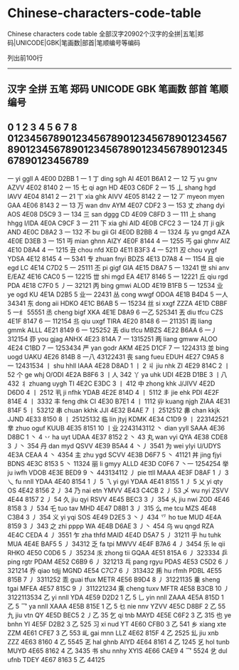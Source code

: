 # Chinese-characters-code-table
Chinese characters code table 全部汉字20902个汉字的全拼|五笔|郑码|UNICODE|GBK|笔画数|部首|笔顺编号等编码

列出前100行

-----------------------------------------------------------------------------------------
汉字      全拼      五笔      郑码      UNICODE   GBK       笔画数    部首      笔顺编号
-----------------------------------------------------------------------------------------
0         1         2         3         4         5         6         7         8
012345678901234567890123456789012345678901234567890123456789012345678901234567890123456789
-----------------------------------------------------------------------------------------
一        yi        ggll      A         4E00      D2BB      1         一        1
丁        ding      sgh       AI        4E01      B6A1      2         一        12
丂        yu        gnv       AZVV      4E02      8140      2         一        15
七        qi        agn       HD        4E03      C6DF      2         一        15
丄        shang     hgd       IAVV      4E04      8141      2         一        21
丅        xia       ghk       AIVV      4E05      8142      2         一        12
丆        myeon     myen      GAA       4E06      8143      2         一        13
万        wan       dnv       AYM       4E07      CDF2      3         一        153
丈        zhang     dyi       AOS       4E08      D5C9      3         一        134
三        san       dggg      CD        4E09      C8FD      3         一        111
上        shang     hhgg      I/IDA     4E0A      C9CF      3         一        211
下        xia       ghi       AID       4E0B      CFC2      3         一        124
丌        ji        gjk       AND       4E0C      D8A2      3         一        132
不        bu        gii       GI        4E0D      B2BB      4         一        1324
与        yu        gngd      AZA       4E0E      D3EB      3         一        151
丏        mian      ghnn      AIZY      4E0F      8144      4         一        1255
丐        gai       ghnv      AIZ       4E10      D8A4      4         一        1215
丑        chou      nfd       XED       4E11      B3F3      4         一        5211
丒        chou      vygf      YDSA      4E12      8145      4         一        5341
专        zhuan     fnyi      BDZS      4E13      D7A8      4         一        1154
且        qie       egd       LC        4E14      C7D2      5         一        25111
丕        pi        gigf      GIA       4E15      D8A7      5         一        13241
世        shi       anv       E/EAZ     4E16      CAC0      5         一        12215
丗        shi       mgd       EA        4E17      8146      5         一        12221
丘        qiu       rgd       PDA       4E18      C7F0      5         丿一      32121
丙        bing      gmwi      ALOD      4E19      B1FB      5         一        12534
业        ye        ogd       KU        4E1A      D2B5      5         业一      22431
丛        cong      wwgf      ODOA      4E1B      B4D4      5         一人      34341
东        dong      aii       HDKO      4E1C      B6AB      5         一        15234
丝        si        xxgf      ZZZA      4E1D      CBBF      5         一纟      55551
丞        cheng     bigf      XKA       4E1E      D8A9      6         一乙      525341
丟        diu       tfcu      CZS       4E1F      8147      6         一        112154
丠        qiu       uxgf      TIRA      4E20      8148      6         一        211351
両        liang     gmmk      ALLL      4E21      8149      6         一        125252
丢        diu       tfcu      MBZS      4E22      B6AA      6         一丿      312154
丣        you       gjag      ANHX      4E23      814A      7         一        1315251
两        liang     gmww      ALOO      4E24      C1BD      7         一        1253434
严        yan       godr      AKM       4E25      D1CF      7         一        1224313
並        bing      uogd      UAKU      4E26      814B      8         一八      43122431
丧        sang      fueu      EDUH      4E27      C9A5      8         一        12431534
丨        shu       hhll      IAAA      4E28      D8AD      1         丨        2
丩        jiu       nhk       ZI        4E29      814C      2         丨        52
个        ge        whj       O/ODI     4E2A      B8F6      3         丨人      342
丫        ya        uhk       UDI       4E2B      D1BE      3         丨八      432
丬        zhuang    uygh      TI        4E2C      E3DC      3         丨        412
中        zhong     khk       J/JIVV    4E2D      D6D0      4         丨        2512
丮        ji        nfhk      YDAB      4E2E      814D      4         丨        5112
丯        jie       ehk       PDI       4E2F      814E      4         丨        3332
丰        feng      dhk       CI        4E30      B7E1      4         丨        1112
丱        kuang     njgh      ZIAA      4E31      814F      5         丨        53212
串        chuan     kkhk      JJI       4E32      B4AE      7         丨        2512512
丳        chan      kkjk      JJND      4E33      8150      8         丨        25125132
临        lin       jtyj      KDMK      4E34      C1D9      9         丨        223142521
丵        zhuo      oguf      KUUB      4E35      8151      10        丨业      2243143112
丶        dian      yyll      SAAA      4E36      D8BC      1         丶        4
丷        ha        uyt       UDAA      4E37      8152      2         丶        43
丸        wan       vyi       QYA       4E38      CDE8      3         丿丶      354
丹        dan       myd       QSVV      4E39      B5A4      4         丶丿      3541
为        wei       ylyi      U/UDYS    4E3A      CEAA      4         丶        4354
主        zhu       ygd       SCVV      4E3B      D6F7      5         丶        41121
丼        jing      fjyi      BDNS      4E3C      8153      5         丶        11324
丽        li        gmyy      ALLD      4E3D      C0F6      7         丶一      1254254
举        ju        iwfh      VDOB      4E3E      BED9      9         丶        443134112
丿        pie       ttll      MAAA      4E3F      D8AF      1         丿        3
乀        fu        nnll      YDAA      4E40      8154      1         丿        5
乁        yi        gyi       YDAA      4E41      8155      1         丿        5
乂        yi        qty       OS        4E42      8156      2         丿        34
乃        nai       etn       YMVV      4E43      C4CB      2         丿        53
乄        wu        nyi       ZSVV      4E44      8157      2         丿        54
久        jiu       qyi       RSVV      4E45      BEC3      3         丿        354
乆        jiu       nwi       ZOD       4E46      8158      3         丿        534
乇        tuo       tav       MHD       4E47      D8B1      3         丿        315
么        me        tcu       MZS       4E48      C3B4      3         丿        354
义        yi        yqi       SOS       4E49      D2E5      3         丶丿      434
乊        ho        tue       MUD       4E4A      8159      3         丿        343
之        zhi       pppp      WA        4E4B      D6AE      3         丿丶      454
乌        wu        qngd      RZA       4E4C      CEDA      4         丿        3551
乍        zha       thfd      MAID      4E4D      D5A7      5         丿        31211
乎        hu        tuhk      MUA       4E4E      BAF5      5         丿        34312
乏        fa        tpi       MWVV      4E4F      B7A6      4         丿        3454
乐        le        qii       RHKO      4E50      C0D6      5         丿        35234
乑        zhong     tii       GQAA      4E51      815A      6         丿        323334
乒        ping      rgtr      PDAM      4E52      C6B9      6         丿        321213
乓        pang      rgyu      PDAS      4E53      C5D2      6         丿        321214
乔        qiao      tdjj      MGND      4E54      C7C7      6         丿        313432
乕        hu        rfmh      PDBL      4E55      815B      7         丿        3311252
乖        guai      tfux      METR      4E56      B9D4      8         丿        31221135
乗        sheng     tgai      MFEA      4E57      815C      9         丿        311221234
乘        cheng     tuxv      MFTR      4E58      B3CB      10        丿        3122113534
乙        yi        nnll      YDA       4E59      D2D2      1         乙        5
乚        yin       nnll      ZAAA      4E5A      815D      1         乙        5
乛        ya        nnll      XAAA      4E5B      815E      1         乙        5
乜        nie       nnv       YZVV      4E5C      D8BF      2         乙        55
九        jiu       vtn       QY        4E5D      BEC5      2         丿乙      35
乞        qi        tnb       MAYD      4E5E      C6F2      3         乙        315
也        ye        bnhn      YI        4E5F      D2B2      3         乙        525
习        xi        nud       YT        4E60      CFB0      3         乙        541
乡        xiang     xte       ZZM       4E61      CFE7      3         乙        553
乢        gai       mnn       LLZ       4E62      815F      4         乙        2525
乣        jiu       xnb       ZZZ       4E63      8160      4         乙        5545
乤        hal       ghnb      AIYD      4E64      8161      4         乙        1245
乥        hol       tunb      MUYD      4E65      8162      4         乙        3435
书        shu       nnhy      XYIS      4E66      CAE9      4         乛        5524
乧        dul       ufnb      TDEY      4E67      8163      5         乙        44125
